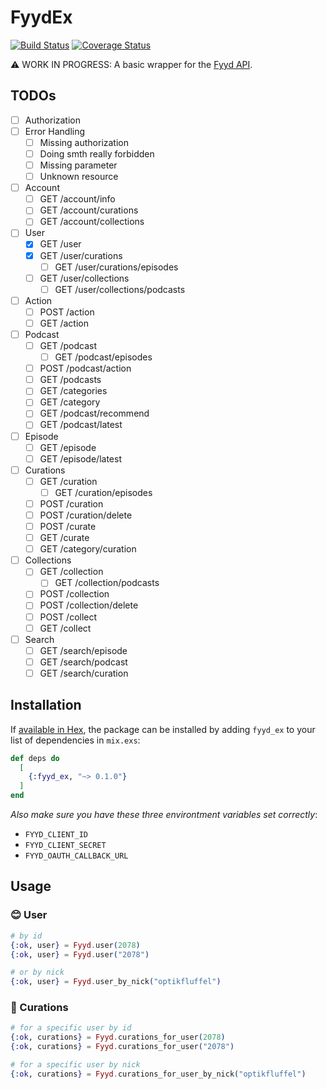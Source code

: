 # FyydEx

[![Build Status](https://travis-ci.org/optikfluffel/fyyd_ex.svg?branch=master)](https://travis-ci.org/optikfluffel/fyyd_ex)
[![Coverage Status](https://coveralls.io/repos/github/optikfluffel/fyyd_ex/badge.svg?branch=master)](https://coveralls.io/github/optikfluffel/fyyd_ex?branch=master)

⚠️ WORK IN PROGRESS: A basic wrapper for the [Fyyd API](https://github.com/eazyliving/fyyd-api).

## TODOs

- [ ] Authorization
- [ ] Error Handling
  - [ ] Missing authorization
  - [ ] Doing smth really forbidden
  - [ ] Missing parameter
  - [ ] Unknown resource
- [ ] Account
  - [ ] GET /account/info
  - [ ] GET /account/curations
  - [ ] GET /account/collections
- [ ] User
  - [x] GET /user
  - [x] GET /user/curations
    - [ ] GET /user/curations/episodes
  - [ ] GET /user/collections
    - [ ] GET /user/collections/podcasts
- [ ] Action
  - [ ] POST /action
  - [ ] GET /action
- [ ] Podcast
  - [ ] GET /podcast
    - [ ] GET /podcast/episodes
  - [ ] POST /podcast/action
  - [ ] GET /podcasts
  - [ ] GET /categories
  - [ ] GET /category
  - [ ] GET /podcast/recommend
  - [ ] GET /podcast/latest
- [ ] Episode
  - [ ] GET /episode
  - [ ] GET /episode/latest
- [ ] Curations
  - [ ] GET /curation
    - [ ] GET /curation/episodes
  - [ ] POST /curation
  - [ ] POST /curation/delete
  - [ ] POST /curate
  - [ ] GET /curate
  - [ ] GET /category/curation
- [ ] Collections
  - [ ] GET /collection
    - [ ] GET /collection/podcasts
  - [ ] POST /collection
  - [ ] POST /collection/delete
  - [ ] POST /collect
  - [ ] GET /collect
- [ ] Search
  - [ ] GET /search/episode
  - [ ] GET /search/podcast
  - [ ] GET /search/curation

## Installation

If [available in Hex](https://hex.pm/docs/publish), the package can be installed
by adding `fyyd_ex` to your list of dependencies in `mix.exs`:

```elixir
def deps do
  [
    {:fyyd_ex, "~> 0.1.0"}
  ]
end
```

_Also make sure you have these three environtment variables set correctly_:

- `FYYD_CLIENT_ID`
- `FYYD_CLIENT_SECRET`
- `FYYD_OAUTH_CALLBACK_URL`

<!-- TODO: uncomment when ready
Documentation can be generated with [ExDoc](https://github.com/elixir-lang/ex_doc)
and published on [HexDocs](https://hexdocs.pm). Once published, the docs can
be found at [https://hexdocs.pm/fyyd_ex](https://hexdocs.pm/fyyd_ex). -->

## Usage

### 😊 User

```elixir
# by id
{:ok, user} = Fyyd.user(2078)
{:ok, user} = Fyyd.user("2078")

# or by nick
{:ok, user} = Fyyd.user_by_nick("optikfluffel")
```

### 📂 Curations

```elixir
# for a specific user by id
{:ok, curations} = Fyyd.curations_for_user(2078)
{:ok, curations} = Fyyd.curations_for_user("2078")

# for a specific user by nick
{:ok, curations} = Fyyd.curations_for_user_by_nick("optikfluffel")
```
